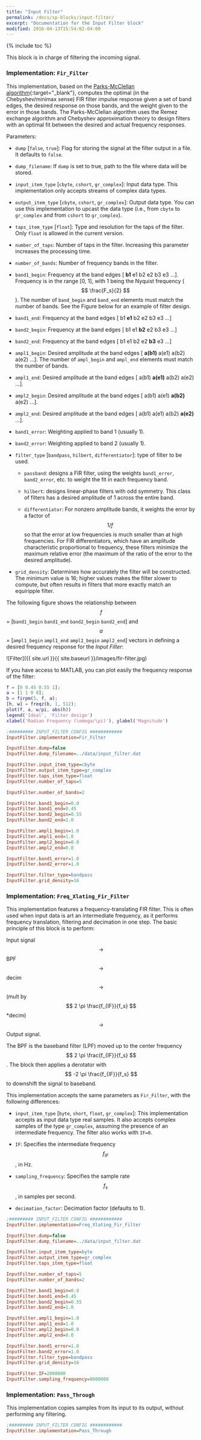 ```yaml
---
title: "Input Filter"
permalink: /docs/sp-blocks/input-filter/
excerpt: "Documentation for the Input Filter block"
modified: 2016-04-13T15:54:02-04:00
---
```


{% include toc %}

This block is in charge of filtering the incoming signal.

### Implementation: `Fir_Filter`

This implementation, based on the [Parks-McClellan algorithm](https://en.wikipedia.org/wiki/Parks%E2%80%93McClellan_filter_design_algorithm){:target="_blank"}, computes
the optimal (in the Chebyshev/minimax sense) FIR filter impulse response
given a set of band edges, the desired response on those bands, and the
weight given to the error in those bands. The Parks-McClellan algorithm
uses the Remez exchange algorithm and Chebyshev approximation theory to
design filters with an optimal fit between the desired and actual
frequency responses.

Parameters:

-   `dump` [`false`, `true`]: Flag for storing the signal at the filter
    output in a file. It defaults to `false`.

-   `dump_filename`: If `dump` is set to true, path to the file where
    data will be stored.

-   `input_item_type` [`cbyte`, `cshort`, `gr_complex`]: Input data
    type. This implementation only accepts streams of complex data
    types.

-   `output_item_type` [`cbyte`, `cshort`, `gr_complex`]: Output data
    type. You can use this implementation to upcast the data type (i.e.,
    from `cbyte` to `gr_complex` and from `cshort` to `gr_complex`).

-   `taps_item_type` [`float`]: Type and resolution for the taps of the
    filter. Only `float` is allowed in the current version.

-   `number_of_taps`: Number of taps in the filter. Increasing this
    parameter increases the processing time.

-   `number_of_bands`: Number of frequency bands in the filter.

-   `band1_begin`: Frequency at the band edges [ **b1** e1 b2 e2 b3 e3
    ...]. Frequency is in the range [0, 1], with 1 being the Nyquist
    frequency ($$ \frac{F_s}{2} $$). The number of `band_begin` and
    `band_end` elements must match the number of bands. See the Figure
    below for an example of filter design.

-   `band1_end`: Frequency at the band edges [ b1 **e1** b2 e2 b3 e3
    ...]

-   `band2_begin`: Frequency at the band edges [ b1 e1 **b2** e2 b3 e3
    ...]

-   `band2_end`: Frequency at the band edges [ b1 e1 b2 e2 **b3** e3
    ...]

-   `ampl1_begin`: Desired amplitude at the band edges [ **a(b1)** a(e1)
    a(b2) a(e2) ...]. The number of `ampl_begin` and `ampl_end` elements
    must match the number of bands.

-   `ampl1_end`: Desired amplitude at the band edges [ a(b1) **a(e1)**
    a(b2) a(e2) ...].

-   `ampl2_begin`: Desired amplitude at the band edges [ a(b1) a(e1)
    **a(b2)** a(e2) ...].

-   `ampl2_end`: Desired amplitude at the band edges [ a(b1) a(e1) a(b2)
    **a(e2)** ...].

-   `band1_error`: Weighting applied to band 1 (usually 1).

-   `band2_error`: Weighting applied to band 2 (usually 1).

-   `filter_type` [`bandpass`, `hilbert`, `differentiator`]: type of
    filter to be used.

    -   `passband`: designs a FIR filter, using the weights
        `band1_error`, `band2_error`, etc. to weight the fit in each
        frequency band.

    -   `hilbert`: designs linear-phase filters with odd symmetry. This
        class of filters has a desired amplitude of 1 across the entire
        band.

    -   `differentiator`: For nonzero amplitude bands, it weights the
        error by a factor of $$ 1/f $$ so that the error at low frequencies is
        much smaller than at high frequencies. For FIR differentiators,
        which have an amplitude characteristic proportional to
        frequency, these filters minimize the maximum relative error
        (the maximum of the ratio of the error to the desired
        amplitude).

-   `grid_density`: Determines how accurately the filter will be
    constructed. The minimum value is 16; higher values makes the filter
    slower to compute, but often results in filters that more exactly
    match an equiripple filter.

The following figure shows the relationship between $$ f $$ = [`band1_begin` `band1_end`
`band2_begin` `band2_end`] and $$ a $$ = [`ampl1_begin` `ampl1_end`
`ampl2_begin` `ampl2_end`] vectors in defining a desired frequency
response for the _Input Filter_:

![Filter]({{ site.url }}{{ site.baseurl }}/images/fir-filter.jpg)


If you have access to MATLAB, you can plot easily the frequency response
of the filter:

```matlab
f = [0 0.45 0.55 1];
a = [1 1 0 0];
b = firpm(5, f, a);
[h, w] = freqz(b, 1, 512);
plot(f, a, w/pi, abs(h))
legend('Ideal', 'Filter design')
xlabel('Radian Frequency (\omega/\pi)'), ylabel('Magnitude')
```

```ini
;######### INPUT_FILTER CONFIG ############
InputFilter.implementation=Fir_Filter

InputFilter.dump=false
InputFilter.dump_filename=../data/input_filter.dat

InputFilter.input_item_type=cbyte
InputFilter.output_item_type=gr_complex
InputFilter.taps_item_type=float
InputFilter.number_of_taps=5

InputFilter.number_of_bands=2

InputFilter.band1_begin=0.0
InputFilter.band1_end=0.45
InputFilter.band2_begin=0.55
InputFilter.band2_end=1.0

InputFilter.ampl1_begin=1.0
InputFilter.ampl1_end=1.0
InputFilter.ampl2_begin=0.0
InputFilter.ampl2_end=0.0

InputFilter.band1_error=1.0
InputFilter.band2_error=1.0

InputFilter.filter_type=bandpass
InputFilter.grid_density=16
```


### Implementation: `Freq_Xlating_Fir_Filter`

This implementation features a frequency-translating FIR filter. This is
often used when input data is art an intermediate frequency, as it
performs frequency translation, filtering and decimation in one step.
The basic principle of this block is to perform:

Input signal $$ \rightarrow $$ BPF $$ \rightarrow $$ decim $$ \rightarrow $$ (mult
by $$ 2 \pi \frac{f_{IF}}{f_s} $$\*decim) $$ \rightarrow $$ Output signal.

The BPF is the baseband filter (LPF) moved up to the center frequency
$$ 2 \pi \frac{f_{IF}}{f_s} $$. The block then applies a derotator with
$$ -2 \pi \frac{f_{IF}}{f_s} $$ to downshift the signal to baseband.

This implementation accepts the same parameters as `Fir_Filter`, with
the following differences:

-   `input_item_type` [`byte`, `short`, `float`, `gr_complex`]: This
    implementation accepts as input data type real samples. It also
    accepts complex samples of the type `gr_complex`, assuming the
    presence of an intermediate frequency. The filter also works with
    `IF=0`.

-   `IF`: Specifies the intermediate frequency $$ f_{IF} $$, in Hz.

-   `sampling_frequency`: Specifies the sample rate $$ f_s $$, in samples
    per second.

-   `decimation_factor`: Decimation factor (defaults to 1).


```ini
;######### INPUT_FILTER CONFIG ############
InputFilter.implementation=Freq_Xlating_Fir_Filter

InputFilter.dump=false
InputFilter.dump_filename=../data/input_filter.dat

InputFilter.input_item_type=byte
InputFilter.output_item_type=gr_complex
InputFilter.taps_item_type=float

InputFilter.number_of_taps=5
InputFilter.number_of_bands=2

InputFilter.band1_begin=0.0
InputFilter.band1_end=0.45
InputFilter.band2_begin=0.55
InputFilter.band2_end=1.0

InputFilter.ampl1_begin=1.0
InputFilter.ampl1_end=1.0
InputFilter.ampl2_begin=0.0
InputFilter.ampl2_end=0.0

InputFilter.band1_error=1.0
InputFilter.band2_error=1.0
InputFilter.filter_type=bandpass
InputFilter.grid_density=16

InputFilter.IF=2000000
InputFilter.sampling_frequency=8000000
```


### Implementation: `Pass_Through`

This implementation copies samples from its input to its output, without
performing any filtering.

```ini
;######### INPUT_FILTER CONFIG ############
InputFilter.implementation=Pass_Through
```



